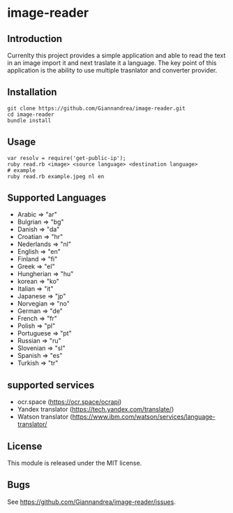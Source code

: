 # image-reader


## Introduction

Currenlty this project provides a simple application and able to read the text in an image import it and next traslate it a language. 
The key point of this application is the ability to use multiple trasnlator and converter provider. 

## Installation
    
    git clone https://github.com/Giannandrea/image-reader.git
    cd image-reader
    bundle install

## Usage

    var resolv = require('get-public-ip');
    ruby read.rb <image> <source language> <destination language>
    # example
    ruby read.rb example.jpeg nl en

## Supported Languages
- Arabic => "ar"
- Bulgrian => "bg"
- Danish => "da"
- Croatian => "hr"
- Nederlands => "nl"
- English => "en"
- Finland => "fi"
- Greek => "el"
- Hungherian => "hu"
- korean => "ko"
- Italian => "it"
- Japanese => "jp"
- Norvegian => "no"
- German => "de"
- French => "fr"
- Polish => "pl"
- Portuguese => "pt"
- Russian => "ru"
- Slovenian => "sl"
- Spanish => "es"
- Turkish => "tr"

## supported services
- ocr.space (https://ocr.space/ocrapi)
- Yandex translator (https://tech.yandex.com/translate/)
- Watson translator (https://www.ibm.com/watson/services/language-translator/

## License

This module is released under the MIT license.

## Bugs

See <https://github.com/Giannandrea/image-reader/issues>.
